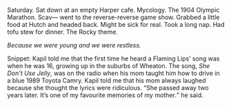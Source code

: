 Saturday. Sat down at an empty Harper cafe. Mycology. The 1904 Olympic Marathon. Scav— went to the reverse-reverse game show. Grabbed a little food at Hutch and headed back. Might be sick for real. Took a long nap. Had tofu stew for dinner. The Rocky theme. 

*Because we were young and we were restless.* 

Snippet: Kapil told me that the first time he heard a Flaming Lips’ song was when he was 16, growing up in the suburbs of Wheaton. The song, *She Don’t Use Jelly*, was on the radio when his mom taught him how to drive in a blue 1989 Toyota Camry. Kapil told me that his mom always laughed because she thought the lyrics were ridiculous. “She passed away two years later. It’s one of my favourite memories of my mother.*”* he said.